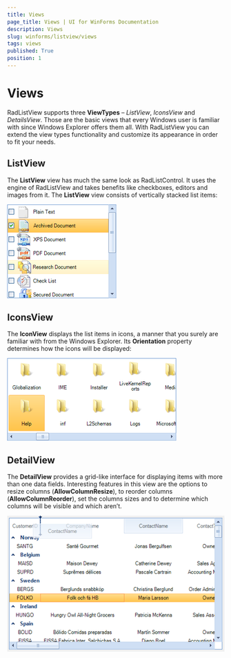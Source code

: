 ```yaml
---
title: Views
page_title: Views | UI for WinForms Documentation
description: Views
slug: winforms/listview/views
tags: views
published: True
position: 1
---
```


# Views



RadListView supports three __ViewTypes__ – *ListView*,
        	*IconsView* and *DetailsView*. 
        	Those are the basic views that every Windows user is familiar with since Windows Explorer offers them all.
        	With RadListView you can extend the view types functionality and customize its appearance in order
        	to fit your needs.
     

## ListView

The __ListView__ view has much the same look as RadListControl. It uses the engine 
        	of RadListView and takes benefits like checkboxes, editors and images from it. The 
        	__ListView__ view consists of vertically stacked list items:
        

![listview-views 001](images/listview-views001.png)

## IconsView

The __IconView__ displays the list items in icons, a manner that you surely are familiar with from the
        	Windows Explorer. Its __Orientation__ property determines how the icons will
        	be displayed:
        

![listview-views 002](images/listview-views002.png)

## DetailView

The __DetailView__ provides a grid-like interface for displaying items with
        	more than one data fields. Interesting features in this view are the options to resize columns
        	(__AllowColumnResize__), to reorder columns 
        	(__AllowColumnReorder__), set the columns sizes and to determine which
        	columns will be visible and which aren’t.
        

![listview-views 003](images/listview-views003.png)
